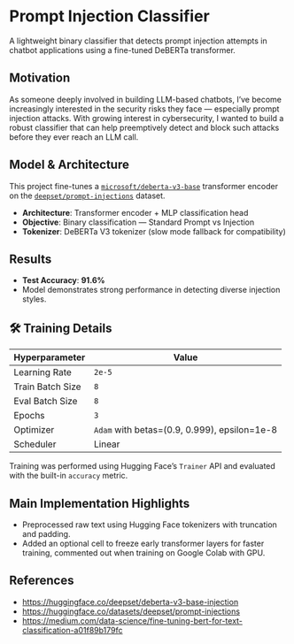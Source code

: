 
# Prompt Injection Classifier

A lightweight binary classifier that detects prompt injection attempts in chatbot applications using a fine-tuned DeBERTa transformer.

## Motivation

As someone deeply involved in building LLM-based chatbots, I’ve become increasingly interested in the security risks they face — especially prompt injection attacks. With growing interest in cybersecurity, I wanted to build a robust classifier that can help preemptively detect and block such attacks before they ever reach an LLM call.

## Model & Architecture

This project fine-tunes a [`microsoft/deberta-v3-base`](https://huggingface.co/microsoft/deberta-v3-base) transformer encoder on the [`deepset/prompt-injections`](https://huggingface.co/datasets/deepset/prompt-injections) dataset.

- **Architecture**: Transformer encoder + MLP classification head
- **Objective**: Binary classification — Standard Prompt vs Injection
- **Tokenizer**: DeBERTa V3 tokenizer (slow mode fallback for compatibility)

## Results

- **Test Accuracy**: **91.6%**
- Model demonstrates strong performance in detecting diverse injection styles.

## 🛠️ Training Details

| Hyperparameter     | Value           |
|--------------------|-----------------|
| Learning Rate      | `2e-5`          |
| Train Batch Size   | `8`             |
| Eval Batch Size    | `8`             |
| Epochs             | `3`             |
| Optimizer          | `Adam` with betas=(0.9, 0.999), epsilon=1e-8 |
| Scheduler          | Linear          |

Training was performed using Hugging Face’s `Trainer` API and evaluated with the built-in `accuracy` metric.

## Main Implementation Highlights

- Preprocessed raw text using Hugging Face tokenizers with truncation and padding.
- Added an optional cell to freeze early transformer layers for faster training, commented out when training on Google Colab with GPU.

## References

- https://huggingface.co/deepset/deberta-v3-base-injection
- https://huggingface.co/datasets/deepset/prompt-injections
- https://medium.com/data-science/fine-tuning-bert-for-text-classification-a01f89b179fc
